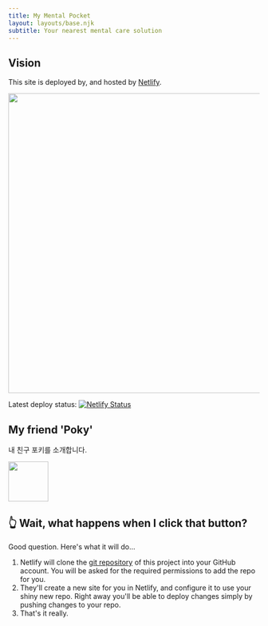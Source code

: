 ```yaml
---
title: My Mental Pocket
layout: layouts/base.njk
subtitle: Your nearest mental care solution
---
```


## Vision

This site is deployed by, and hosted by [Netlify](https://www.netlify.com).

<img size src="MyMentalPocket_homepage/src/site/images/mymentalpocket_hompage_image.png" width="600">

<div class="nakedLink">

Latest deploy status: [![Netlify Status](https://api.netlify.com/api/v1/badges/056b4a67-70e6-4af4-9be5-dee151b8e906/deploy-status)](https://app.netlify.com/sites/eleventyone/deploys)

</div>

## My friend 'Poky'

내 친구 포키를 소개합니다.

<img size src="MyMentalPocket_homepage/src/site/images/poky.png" width="80">

## 👆 Wait, what happens when I click that button?

Good question. Here's what it will do...

1. Netlify will clone the [git repository]({{pkg.repository.url}}) of this project into your GitHub account. You will be asked for the required permissions to add the repo for you.
2. They'll create a new site for you in Netlify, and configure it to use your shiny new repo. Right away you'll be able to deploy changes simply by pushing changes to your repo.
3. That's it really.
